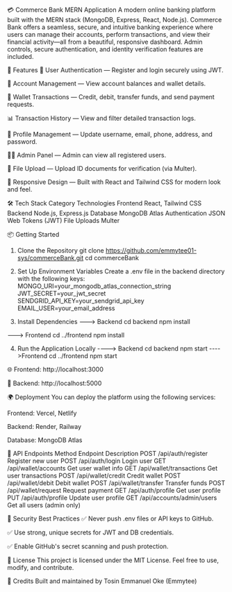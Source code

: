 💳 Commerce Bank MERN Application
A modern online banking platform built with the MERN stack (MongoDB, Express, React, Node.js). Commerce Bank offers a seamless, secure, and intuitive banking experience where users can manage their accounts, perform transactions, and view their financial activity—all from a beautiful, responsive dashboard. Admin controls, secure authentication, and identity verification features are included.

🚀 Features
🔐 User Authentication — Register and login securely using JWT.

💼 Account Management — View account balances and wallet details.

💸 Wallet Transactions — Credit, debit, transfer funds, and send payment requests.

📊 Transaction History — View and filter detailed transaction logs.

👤 Profile Management — Update username, email, phone, address, and password.

🧑‍💼 Admin Panel — Admin can view all registered users.

📂 File Upload — Upload ID documents for verification (via Multer).

📱 Responsive Design — Built with React and Tailwind CSS for modern look and feel.

🛠️ Tech Stack
Category	Technologies
Frontend	React, Tailwind CSS
Backend	Node.js, Express.js
Database	MongoDB Atlas
Authentication	JSON Web Tokens (JWT)
File Uploads	Multer

📦 Getting Started
1. Clone the Repository
git clone https://github.com/emmytee01-sys/commerceBank.git
cd commerceBank

2. Set Up Environment Variables
Create a .env file in the backend directory with the following keys:
MONGO_URI=your_mongodb_atlas_connection_string
JWT_SECRET=your_jwt_secret
SENDGRID_API_KEY=your_sendgrid_api_key
EMAIL_USER=your_email_address

3. Install Dependencies
---> Backend
cd backend
npm install

---> Frontend
cd ../frontend
npm install

4. Run the Application Locally
----> Backend
cd backend
npm start
---->Frontend
cd ../frontend
npm start

🌐 Frontend: http://localhost:3000

🔗 Backend: http://localhost:5000

🌍 Deployment
You can deploy the platform using the following services:

Frontend: Vercel, Netlify

Backend: Render, Railway

Database: MongoDB Atlas

🔌 API Endpoints
Method	Endpoint	Description
POST	/api/auth/register	Register new user
POST	/api/auth/login	Login user
GET	/api/wallet/accounts	Get user wallet info
GET	/api/wallet/transactions	Get user transactions
POST	/api/wallet/credit	Credit wallet
POST	/api/wallet/debit	Debit wallet
POST	/api/wallet/transfer	Transfer funds
POST	/api/wallet/request	Request payment
GET	/api/auth/profile	Get user profile
PUT	/api/auth/profile	Update user profile
GET	/api/accounts/admin/users	Get all users (admin only)

🔐 Security Best Practices
✅ Never push .env files or API keys to GitHub.

✅ Use strong, unique secrets for JWT and DB credentials.

✅ Enable GitHub's secret scanning and push protection.

📄 License
This project is licensed under the MIT License.
Feel free to use, modify, and contribute.

🙌 Credits
Built and maintained by Tosin Emmanuel Oke (Emmytee)
